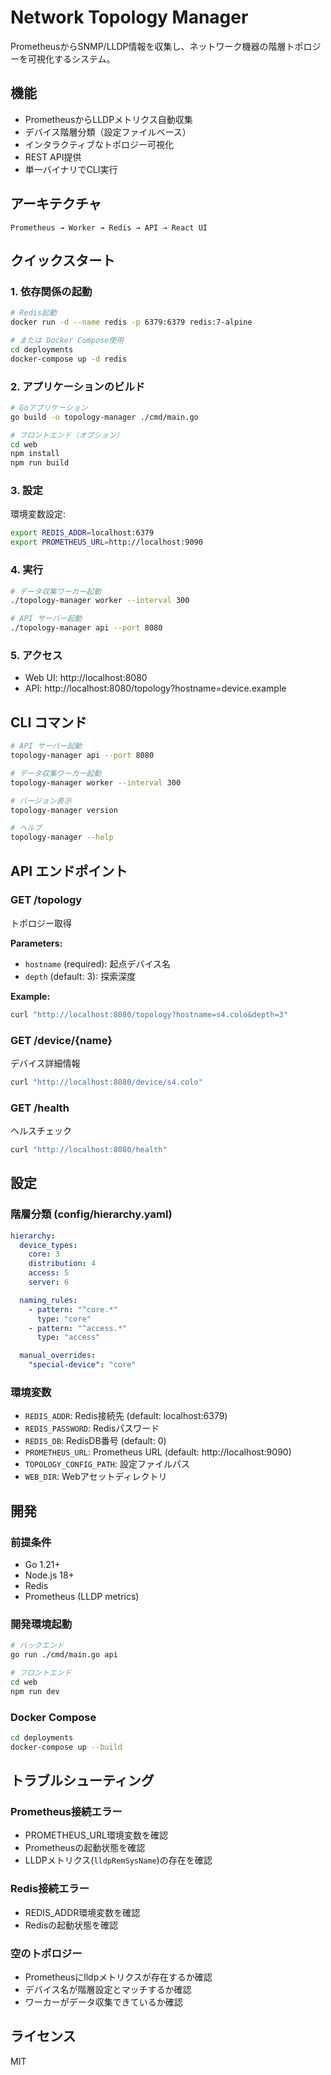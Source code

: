 # Network Topology Manager

PrometheusからSNMP/LLDP情報を収集し、ネットワーク機器の階層トポロジーを可視化するシステム。

## 機能

- PrometheusからLLDPメトリクス自動収集
- デバイス階層分類（設定ファイルベース）
- インタラクティブなトポロジー可視化
- REST API提供
- 単一バイナリでCLI実行

## アーキテクチャ

```
Prometheus → Worker → Redis → API → React UI
```

## クイックスタート

### 1. 依存関係の起動

```bash
# Redis起動
docker run -d --name redis -p 6379:6379 redis:7-alpine

# または Docker Compose使用
cd deployments
docker-compose up -d redis
```

### 2. アプリケーションのビルド

```bash
# Goアプリケーション
go build -o topology-manager ./cmd/main.go

# フロントエンド（オプション）
cd web
npm install
npm run build
```

### 3. 設定

環境変数設定:
```bash
export REDIS_ADDR=localhost:6379
export PROMETHEUS_URL=http://localhost:9090
```

### 4. 実行

```bash
# データ収集ワーカー起動
./topology-manager worker --interval 300

# API サーバー起動
./topology-manager api --port 8080
```

### 5. アクセス

- Web UI: http://localhost:8080
- API: http://localhost:8080/topology?hostname=device.example

## CLI コマンド

```bash
# API サーバー起動
topology-manager api --port 8080

# データ収集ワーカー起動  
topology-manager worker --interval 300

# バージョン表示
topology-manager version

# ヘルプ
topology-manager --help
```

## API エンドポイント

### GET /topology
トポロジー取得

**Parameters:**
- `hostname` (required): 起点デバイス名
- `depth` (default: 3): 探索深度

**Example:**
```bash
curl "http://localhost:8080/topology?hostname=s4.colo&depth=3"
```

### GET /device/{name}
デバイス詳細情報

```bash
curl "http://localhost:8080/device/s4.colo"
```

### GET /health
ヘルスチェック

```bash
curl "http://localhost:8080/health"
```

## 設定

### 階層分類 (config/hierarchy.yaml)

```yaml
hierarchy:
  device_types:
    core: 3
    distribution: 4
    access: 5
    server: 6

  naming_rules:
    - pattern: "^core.*"
      type: "core"
    - pattern: "^access.*"
      type: "access"

  manual_overrides:
    "special-device": "core"
```

### 環境変数

- `REDIS_ADDR`: Redis接続先 (default: localhost:6379)
- `REDIS_PASSWORD`: Redisパスワード
- `REDIS_DB`: RedisDB番号 (default: 0)
- `PROMETHEUS_URL`: Prometheus URL (default: http://localhost:9090)
- `TOPOLOGY_CONFIG_PATH`: 設定ファイルパス
- `WEB_DIR`: Webアセットディレクトリ

## 開発

### 前提条件

- Go 1.21+
- Node.js 18+
- Redis
- Prometheus (LLDP metrics)

### 開発環境起動

```bash
# バックエンド
go run ./cmd/main.go api

# フロントエンド
cd web
npm run dev
```

### Docker Compose

```bash
cd deployments
docker-compose up --build
```

## トラブルシューティング

### Prometheus接続エラー
- PROMETHEUS_URL環境変数を確認
- Prometheusの起動状態を確認
- LLDPメトリクス(`lldpRemSysName`)の存在を確認

### Redis接続エラー
- REDIS_ADDR環境変数を確認
- Redisの起動状態を確認

### 空のトポロジー
- Prometheusにlldpメトリクスが存在するか確認
- デバイス名が階層設定とマッチするか確認
- ワーカーがデータ収集できているか確認

## ライセンス

MIT